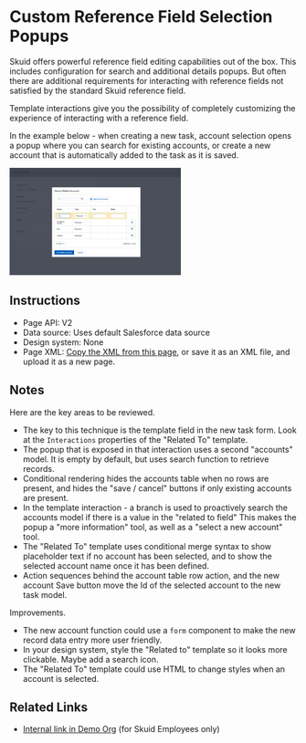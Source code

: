 # Custom Reference Field Selection Popups

Skuid offers powerful reference field editing capabilities out of the box. This includes configuration for search and additional details popups. But often there are additional requirements for interacting with reference fields not satisfied by the standard Skuid reference field. 

Template interactions give you the possibility of completely customizing the experience of interacting with a reference field. 

In the example below - when creating a new task, account selection opens a popup where you can search for existing accounts, or create a new account that is automatically added to the task as it is saved.  

<img src="ReferencePopup.png" width="300"></img>

## Instructions  
- Page API:  V2
- Data source: Uses default Salesforce data source
- Design system: None 
- Page XML:  [Copy the XML from this page](ReferenceSelectionPopup.xml?raw=true), or save it as an XML file, and upload it as a new page.  

## Notes
Here are the key areas to be reviewed. 
-  The key to this technique is the template field in the new task form.  Look at the `Interactions` properties of the "Related To" template.  
-  The popup that is exposed in that interaction uses a second "accounts" model. It is empty by default, but uses search function to retrieve records. 
- Conditional rendering hides the accounts table when no rows are present, and hides the "save / cancel" buttons if only existing accounts are present. 
- In the template interaction - a branch is used to proactively search the accounts model if there is a value in the "related to field"  This makes the popup a "more information" tool, as well as a "select a new account" tool. 
- The "Related To" template uses conditional merge syntax to show placeholder text if no account has been selected, and to show the selected account name once it has been defined. 
- Action sequences behind the account table row action, and the new account Save button move the Id of the selected account to the new task model.  

Improvements. 
- The new account function could use a `form` component to make the new record data entry more user friendly. 
- In your design system, style the "Related to" template so it looks more clickable.  Maybe add a search icon.
- The "Related To" template could use HTML to change styles when an account is selected. 

## Related Links

- [Internal link in Demo Org](https://skuid-demo--skuid.na137.visual.force.com/apex/skuid__PageBuilder?id=a094U00001p1KBzQAM) (for Skuid Employees only)